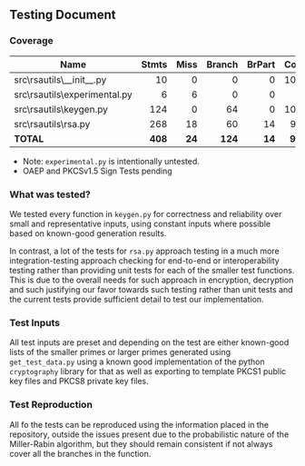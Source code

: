 ## Testing Document
### Coverage
| Name                         |   Stmts |   Miss |  Branch | BrPart |   Cover |
|------------------------------|--------:|-------:|--------:|-------:|--------:|
| src\rsautils\\_\_init\_\_.py |      10 |      0 |       0 |      0 |    100% |
| src\rsautils\experimental.py |       6 |      6 |       0 |      0 |      0% |
| src\rsautils\keygen.py       |     124 |      0 |      64 |      0 |    100% |
| src\rsautils\rsa.py          |     268 |     18 |      60 |     14 |     90% |
| **TOTAL**                    | **408** | **24** | **124** | **14** | **93%** |

 - Note: `experimental.py` is intentionally untested.
 - OAEP and PKCSv1.5 Sign Tests pending

### What was tested?
We tested every function in `keygen.py` for correctness and reliability over small and representative
inputs, using constant inputs where possible based on known-good generation results.

In contrast, a lot of the tests for `rsa.py` approach testing in a much more integration-testing approach
checking for end-to-end or interoperability testing rather than providing unit tests for each of the smaller
test functions.
This is due to the overall needs for such approach in encryption, decryption and such justifying our favor
towards such testing rather than unit tests and the current tests provide sufficient detail to test our implementation.

### Test Inputs
All test inputs are preset and depending on the test are either known-good lists of the smaller
primes or larger primes generated using `get_test_data.py` using a known good implementation of the
python `cryptography` library for that as well as exporting to template PKCS1 public key files
and PKCS8 private key files.

### Test Reproduction
All fo the tests can be reproduced using the information placed in the repository, outside the
issues present due to the probabilistic nature of the Miller-Rabin algorithm, but they should remain consistent
if not always cover all the branches in the function.
